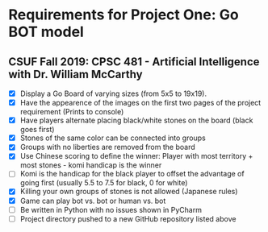 # Requirements for Project One: Go BOT model
## CSUF Fall 2019: CPSC 481 - Artificial Intelligence with Dr. William McCarthy

- [x] Display a Go Board of varying sizes (from 5x5 to 19x19).
- [x] Have the appearence of the images on the first two pages of the project requirement (Prints to console)
- [x] Have players alternate placing black/white stones on the board (black goes first)
- [x] Stones of the same color can be connected into groups
- [x] Groups with no liberties are removed from the board
- [x] Use Chinese scoring to define the winner: Player with most territory + most stones - komi handicap is the winner
- [ ] Komi is the handicap for the black player to offset the advantage of going first (usually 5.5 to 7.5 for black, 0 for white)
- [x] Killing your own groups of stones is not allowed (Japanese rules) 
- [x] Game can play bot vs. bot or human vs. bot
- [ ] Be written in Python with no issues shown in PyCharm
- [ ] Project directory pushed to a new GitHub repository listed above
